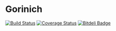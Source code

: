 # Gorinich
[![Build Status](https://travis-ci.org/kulapard/Gorinich.svg?branch=master)](https://travis-ci.org/kulapard/Gorinich)
[![Coverage Status](https://coveralls.io/repos/kulapard/Gorinich/badge.svg)](https://coveralls.io/r/kulapard/Gorinich)
[![Bitdeli Badge](https://d2weczhvl823v0.cloudfront.net/kulapard/gorinich/trend.png)](https://bitdeli.com/free "Bitdeli Badge")

